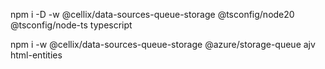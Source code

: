 npm i -D -w @cellix/data-sources-queue-storage @tsconfig/node20 @tsconfig/node-ts typescript

npm i -w @cellix/data-sources-queue-storage @azure/storage-queue ajv html-entities